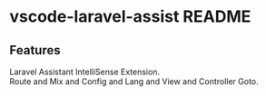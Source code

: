 # vscode-laravel-assist README

## Features

Laravel Assistant IntelliSense Extension. <br>
Route and Mix and Config and Lang and View and Controller Goto.